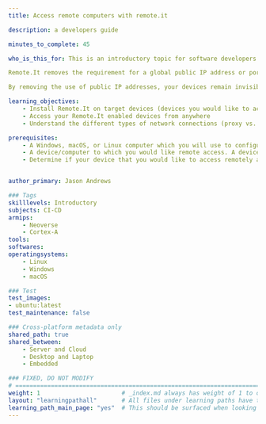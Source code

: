 ```yaml
---
title: Access remote computers with remote.it

description: a developers guide

minutes_to_complete: 45

who_is_this_for: This is an introductory topic for software developers who want to use Remote.It to establish private network connections between users and devices or devices to device.  Devices can be on-premise, IoT, or cloud-hosted such as within Arm Virtual Hardware or within AWS.

Remote.It removes the requirement for a global public IP address or port forwarding which is used by legacy VPN solutions.  Enabling connections to devices that cannot be supported by VPNs such as devices connecting over CGNAT 5G mobile or Starlink satellite networks.  Eliminating VPN hardware cost and license while removing time spent planning, maintaining, and debugging IP allow lists, IP addresses, subnet collisions, route tables, and VLAN  tags.

By removing the use of public IP addresses, your devices remain invisible to the public and eliminate external attack surfaces from bots and malicious actors.

learning_objectives:
    - Install Remote.It on target devices (devices you would like to access remotely)
    - Access your Remote.It enabled devices from anywhere
    - Understand the different types of network connections (proxy vs. peer-to-peer)

prerequisites:
    - A Windows, macOS, or Linux computer which you will use to configure your devices as well as connect to your remote devices.
    - A device/computer to which you would like remote access. A device can be a Windows, Mac, or Linux computer including development kits such as Raspberry Pi or cloud-hosted such as within Arm Virtual Hardware or within AWS. You will need a method to control this device before Remote.It is deployed which can be local access or access via another remote connectivity solution (Remote Desktop, VPN, etc.)
    - Determine if your device that you would like to access remotely also needs to make connections to other Remote.It devices.


author_primary: Jason Andrews

### Tags
skilllevels: Introductory
subjects: CI-CD
armips:
    - Neoverse
    - Cortex-A
tools:
softwares:
operatingsystems:
    - Linux
    - Windows
    - macOS

### Test
test_images:
- ubuntu:latest
test_maintenance: false

### Cross-platform metadata only
shared_path: true
shared_between:
    - Server and Cloud
    - Desktop and Laptop
    - Embedded

### FIXED, DO NOT MODIFY
# ================================================================================
weight: 1                       # _index.md always has weight of 1 to order correctly
layout: "learningpathall"       # All files under learning paths have this same wrapper
learning_path_main_page: "yes"  # This should be surfaced when looking for related content. Only set for _index.md of learning path content.
---
```

